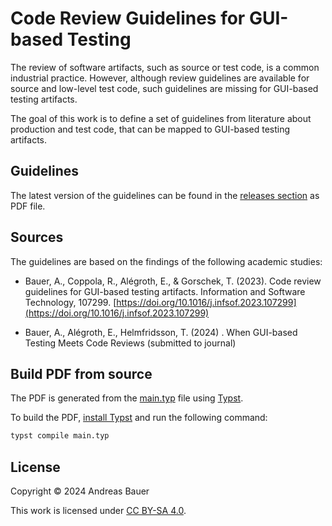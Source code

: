 # Code Review Guidelines for GUI-based Testing

The review of software artifacts, such as source or test code, is a common industrial practice. However, although review guidelines are available for source and low-level test code, such guidelines are missing for GUI-based testing artifacts.

The goal of this work is to define a set of guidelines from literature about production and test code, that can be mapped to GUI-based testing artifacts.

## Guidelines

The latest version of the guidelines can be found in the [releases section](https://github.com/andreas-bauer/code-review-guidelines/releases) as PDF file.

## Sources

The guidelines are based on the findings of the following academic studies:

- Bauer, A., Coppola, R., Alégroth, E., & Gorschek, T. (2023). Code review guidelines for GUI-based testing artifacts. Information and Software Technology, 107299. [https://doi.org/10.1016/j.infsof.2023.107299](https://doi.org/10.1016/j.infsof.2023.107299)

- Bauer, A., Alégroth, E., Helmfridsson, T. (2024) . When GUI-based Testing Meets Code Reviews (submitted to journal)

## Build PDF from source

The PDF is generated from the [main.typ](./main.typ) file using [Typst](https://typst.app).

To build the PDF, [install Typst](https://github.com/typst/typst?tab=readme-ov-file#installation) and run the following command:

```bash
typst compile main.typ
```

## License

Copyright © 2024 Andreas Bauer

This work is licensed under [CC BY-SA 4.0](./LICENSE).

